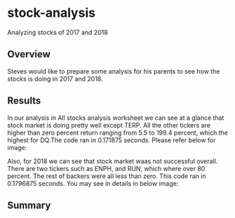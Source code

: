 # stock-analysis
Analyzing stocks of 2017 and 2018

## Overview
Steves would like to prepare some analysis for his parents to see how the stocks is doing in 2017 and 2018.


## Results
In our analysis in All stocks analysis worksheet we can see at a glance that stock market is doing pretty well except TERP. All the other tickers are higher than zero percent return ranging from 5.5 to 199.4 percent, which the highest for DQ.The code ran in 0.171875 seconds. Please refer below for image:

Also, for 2018 we can see that stock market waas not successful overall. There are two tickers such as ENPH, and RUN, which where over 80 percent. The rest of backers were all less than zero. This code ran in 0.1796875 seconds. You may see in details in below image:

## Summary
